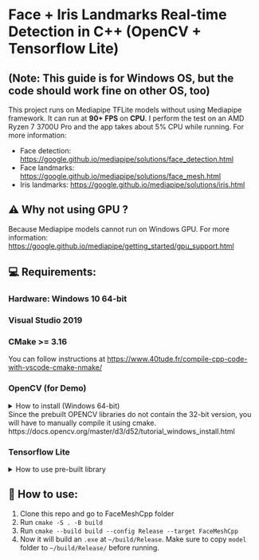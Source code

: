 ﻿# Face + Iris Landmarks Real-time Detection in C++ (OpenCV + Tensorflow Lite)

## (Note: This guide is for Windows OS, but the code should work fine on other OS, too)

This project runs on Mediapipe TFLite models without using Mediapipe framework. It can run at **90+ FPS** on **CPU**. 
I perform the test on an AMD Ryzen 7 3700U Pro and the app takes about 5% CPU while running.
For more information:
* Face detection: https://google.github.io/mediapipe/solutions/face_detection.html
* Face landmarks: https://google.github.io/mediapipe/solutions/face_mesh.html
* Iris landmarks: https://google.github.io/mediapipe/solutions/iris.html

## :warning: Why not using GPU ?
Because Mediapipe models cannot run on Windows GPU.
For more information: https://google.github.io/mediapipe/getting_started/gpu_support.html

## :computer: Requirements:

### Hardware: Windows 10 64-bit

### Visual Studio 2019

### CMake >= 3.16
You can follow instructions at https://www.40tude.fr/compile-cpp-code-with-vscode-cmake-nmake/

### OpenCV (for Demo)
<details>
  <summary>How to install (Windows 64-bit)</summary>

1. Download and install pre-built binaries at https://sourceforge.net/projects/opencvlibrary/files/4.5.3/opencv-4.5.3-vc14_vc15.exe/download  
2. Add `<opencv-install-folder>/build/x64/vc15/bin` and `<opencv-install-folder>/build/x64/vc15/lib` to PATH.
</details>
Since the prebuilt OPENCV libraries do not contain the 32-bit version, you will have to manually compile it using cmake.
https://docs.opencv.org/master/d3/d52/tutorial_windows_install.html
  
### Tensorflow Lite
<details>
  <summary>How to use pre-built library</summary>

1. Download and extract tensorflowlite.zip from https://github.com/shigure3011/mediapipe_face_iris_cpp/releases
2. Change `TFLite_PATH` in CMakeLists.txt
3. Add `TFLite_LIBS` to PATH 

</details>

## :key: How to use:
1. Clone this repo and go to FaceMeshCpp folder
2. Run `cmake -S . -B build`
3. Run `cmake --build build --config Release --target FaceMeshCpp`
4. Now it will build an `.exe` at `~/build/Release`. Make sure to copy `model` folder to `~/build/Release/` before running.
